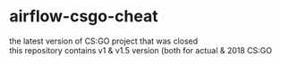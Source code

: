 # airflow-csgo-cheat
the latest version of CS:GO project that was closed \
this repository contains v1 & v1.5 version (both for actual & 2018 CS:GO
